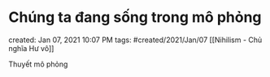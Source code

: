 # Chúng ta đang sống trong mô phỏng

created: Jan 07, 2021 10:07 PM
tags: #created/2021/Jan/07
[[Nihilism - Chủ nghĩa Hư vô]]

Thuyết mô phỏng